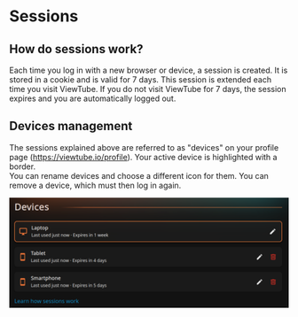 # Sessions

## How do sessions work?
Each time you log in with a new browser or device, a session is created. It is stored in a cookie and is valid for 7 days. This session is extended each time you visit ViewTube. If you do not visit ViewTube for 7 days, the session expires and you are automatically logged out.

## Devices management
The sessions explained above are referred to as "devices" on your profile page (https://viewtube.io/profile). Your active device is highlighted with a border.  
You can rename devices and choose a different icon for them.
You can remove a device, which must then log in again.

![devices-menu.png](/devices-menu.png)